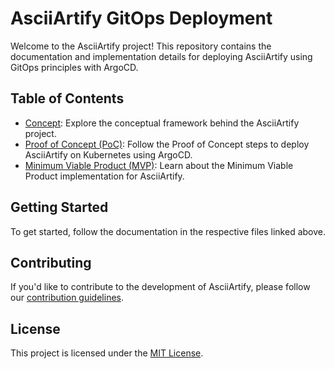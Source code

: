 # AsciiArtify GitOps Deployment

Welcome to the AsciiArtify project! This repository contains the documentation and implementation details for deploying AsciiArtify using GitOps principles with ArgoCD.

## Table of Contents

- [Concept](doc/Concept.md): Explore the conceptual framework behind the AsciiArtify project.
- [Proof of Concept (PoC)](doc/POC.md): Follow the Proof of Concept steps to deploy AsciiArtify on Kubernetes using ArgoCD.
- [Minimum Viable Product (MVP)](doc/MVP.md): Learn about the Minimum Viable Product implementation for AsciiArtify.

## Getting Started

To get started, follow the documentation in the respective files linked above.

## Contributing

If you'd like to contribute to the development of AsciiArtify, please follow our [contribution guidelines](CONTRIBUTING.md).

## License

This project is licensed under the [MIT License](LICENSE).
